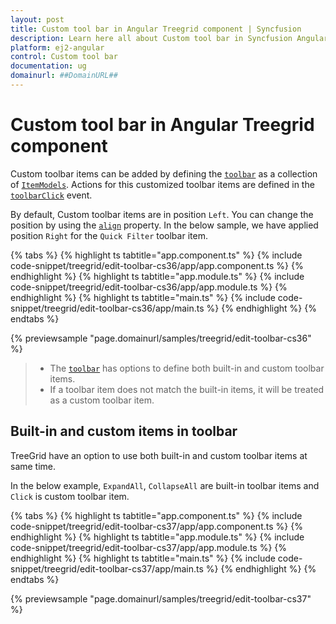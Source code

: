 ```yaml
---
layout: post
title: Custom tool bar in Angular Treegrid component | Syncfusion
description: Learn here all about Custom tool bar in Syncfusion Angular Treegrid component of Syncfusion Essential JS 2 and more.
platform: ej2-angular
control: Custom tool bar 
documentation: ug
domainurl: ##DomainURL##
---
```


# Custom tool bar in Angular Treegrid component

Custom toolbar items can be added by defining the [`toolbar`](https://ej2.syncfusion.com/angular/documentation/api/treegrid/#toolbar) as a collection of [`ItemModels`](https://ej2.syncfusion.com/angular/documentation/api/toolbar/itemModel/).
Actions for this customized toolbar items are defined in the [`toolbarClick`](https://ej2.syncfusion.com/angular/documentation/api/treegrid/#toolbarclick) event.

By default, Custom toolbar items are in position `Left`. You can change the position by using the [`align`](https://ej2.syncfusion.com/angular/documentation/api/toolbar/itemModel/#align) property. In the below sample, we have applied position `Right` for the `Quick Filter` toolbar item.

{% tabs %}
{% highlight ts tabtitle="app.component.ts" %}
{% include code-snippet/treegrid/edit-toolbar-cs36/app/app.component.ts %}
{% endhighlight %}
{% highlight ts tabtitle="app.module.ts" %}
{% include code-snippet/treegrid/edit-toolbar-cs36/app/app.module.ts %}
{% endhighlight %}
{% highlight ts tabtitle="main.ts" %}
{% include code-snippet/treegrid/edit-toolbar-cs36/app/main.ts %}
{% endhighlight %}
{% endtabs %}
  
{% previewsample "page.domainurl/samples/treegrid/edit-toolbar-cs36" %}

> * The [`toolbar`](https://ej2.syncfusion.com/angular/documentation/api/treegrid/#toolbar) has options to define both built-in and custom toolbar items.
> * If a toolbar item does not match the built-in items, it will be treated as a custom toolbar item.

## Built-in and custom items in toolbar

TreeGrid have an option to use both built-in and custom toolbar items at same time.

In the below example, `ExpandAll`, `CollapseAll` are built-in toolbar items and `Click` is custom toolbar item.

{% tabs %}
{% highlight ts tabtitle="app.component.ts" %}
{% include code-snippet/treegrid/edit-toolbar-cs37/app/app.component.ts %}
{% endhighlight %}
{% highlight ts tabtitle="app.module.ts" %}
{% include code-snippet/treegrid/edit-toolbar-cs37/app/app.module.ts %}
{% endhighlight %}
{% highlight ts tabtitle="main.ts" %}
{% include code-snippet/treegrid/edit-toolbar-cs37/app/main.ts %}
{% endhighlight %}
{% endtabs %}
  
{% previewsample "page.domainurl/samples/treegrid/edit-toolbar-cs37" %}